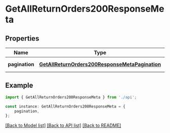 # GetAllReturnOrders200ResponseMeta


## Properties

Name | Type | Description | Notes
------------ | ------------- | ------------- | -------------
**pagination** | [**GetAllReturnOrders200ResponseMetaPagination**](GetAllReturnOrders200ResponseMetaPagination.md) |  | [default to undefined]

## Example

```typescript
import { GetAllReturnOrders200ResponseMeta } from './api';

const instance: GetAllReturnOrders200ResponseMeta = {
    pagination,
};
```

[[Back to Model list]](../README.md#documentation-for-models) [[Back to API list]](../README.md#documentation-for-api-endpoints) [[Back to README]](../README.md)
